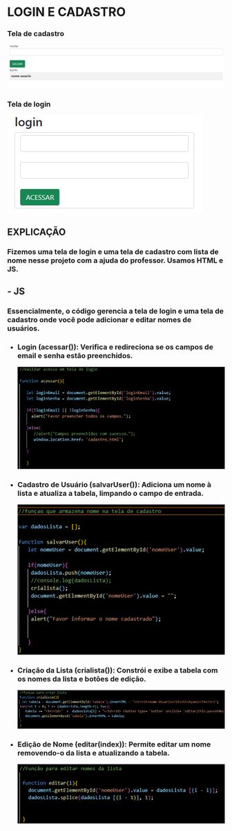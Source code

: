 # LOGIN E CADASTRO

### Tela de cadastro  
![LOGIN-CAD](img/cad.png)

### Tela de login
![LOGIN-CAD](img/login.png)

## EXPLICAÇÃO
 
### Fizemos uma tela de login e uma tela de cadastro com lista de nome nesse projeto com a ajuda do professor. Usamos HTML e JS.

## - JS


### Essencialmente, o código gerencia a tela de login e uma tela de cadastro onde você pode adicionar e editar nomes de usuários.


* ### Login (acessar()): Verifica e redireciona se os campos de email e senha estão preenchidos.  

  ![LOGIN-CAD](img/acesso.png)
 
* ### Cadastro de Usuário (salvarUser()): Adiciona um nome à lista e atualiza a tabela, limpando o campo de entrada.  

  ![LOGIN-CAD](img/salvat.png)
 
* ### Criação da Lista (crialista()): Constrói e exibe a tabela com os nomes da lista e botões de edição.  

  ![LOGIN-CAD](img/lista.png)
 
* ### Edição de Nome (editar(index)): Permite editar um nome removendo-o da lista e atualizando a tabela.  

  ![LOGIN-CAD](img/edit.png)
